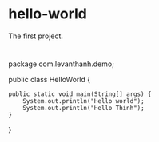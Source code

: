 # hello-world
The first project.
#
package com.levanthanh.demo;

public class HelloWorld {

	public static void main(String[] args) {
		System.out.println("Hello world");
		System.out.println("Hello Thinh");
	}
}
